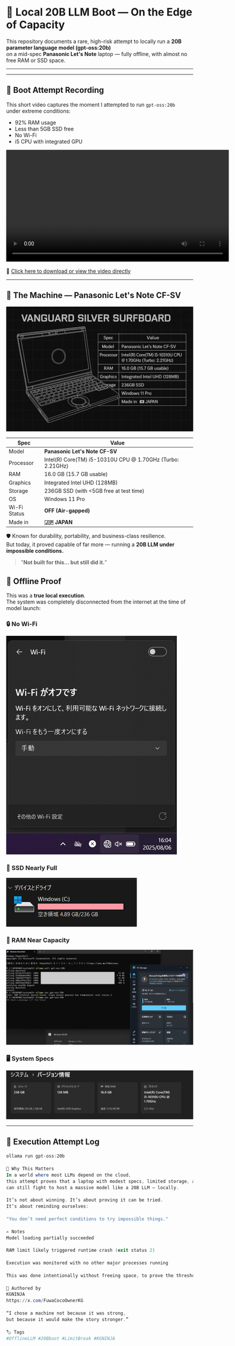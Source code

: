 # 🧠 Local 20B LLM Boot — On the Edge of Capacity

This repository documents a rare, high-risk attempt to locally run a **20B parameter language model (gpt-oss:20b)**  
on a mid-spec **Panasonic Let's Note** laptop — fully offline, with almost no free RAM or SSD space.

---
---

## 🎥 Boot Attempt Recording

This short video captures the moment I attempted to run `gpt-oss:20b`  
under extreme conditions:  
- 92% RAM usage  
- Less than 5GB SSD free  
- No Wi-Fi  
- i5 CPU with integrated GPU

<video src="girigiriOSSkido.mp4" controls width="600">
  Your browser does not support the video tag.
</video>

🔗 [Click here to download or view the video directly](./girigiriOSSkido.mp4)

---

## 🧩 The Machine — Panasonic Let's Note CF-SV
![Vanguard Silver Surfboard](./ChatGPT%20Image%20Aug%208,%202025,%2002_10_39%20PM.png)

| Spec           | Value                          |
|----------------|---------------------------------|
| Model          | **Panasonic Let's Note CF-SV** |
| Processor      | Intel(R) Core(TM) i5-10310U CPU @ 1.70GHz (Turbo: 2.21GHz) |
| RAM            | 16.0 GB (15.7 GB usable)        |
| Graphics       | Integrated Intel UHD (128MB)    |
| Storage        | 236GB SSD (with <5GB free at test time) |
| OS             | Windows 11 Pro                 |
| Wi-Fi Status   | **OFF (Air-gapped)**           |
| Made in        | **🇯🇵 JAPAN**                   |

🛡️ Known for durability, portability, and business-class resilience.  
But today, it proved capable of far more — running a **20B LLM under impossible conditions.**

> "**Not built for this... but still did it.**"

## 🔐 Offline Proof

This was a **true local execution**.  
The system was completely disconnected from the internet at the time of model launch:

### 🔒 No Wi-Fi  
![Wi-Fi off](wifioff.png)

### 💽 SSD Nearly Full  
![SSD usage](girigiriSSD.png)

### 🧠 RAM Near Capacity  
![Memory usage](memorigirigiri.png)

### 🖥 System Specs  
![System info](spec.png)

---

## 🚨 Execution Attempt Log

```powershell
ollama run gpt-oss:20b

📜 Why This Matters
In a world where most LLMs depend on the cloud,
this attempt proves that a laptop with modest specs, limited storage, and no network
can still fight to host a massive model like a 20B LLM — locally.

It’s not about winning. It’s about proving it can be tried.
It’s about reminding ourselves:

"You don’t need perfect conditions to try impossible things."

✍️ Notes
Model loading partially succeeded

RAM limit likely triggered runtime crash (exit status 2)

Execution was monitored with no other major processes running

This was done intentionally without freeing space, to prove the threshold

🧠 Authored by
KGNINJA
https://x.com/FuwaCocoOwnerKG

“I chose a machine not because it was strong,
but because it would make the story stronger.”

🏷 Tags
#OfflineLLM #20Bboot #LimitBreak #KGNINJA
